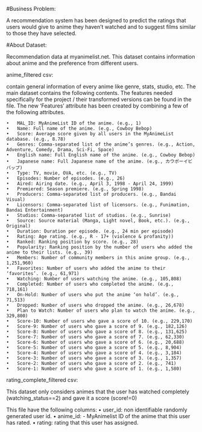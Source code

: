 #Business Problem:

A recommendation system has been designed to predict the ratings that users would give to anime they haven’t watched and to suggest films similar to those they have selected.

#About Dataset:

Recommendation data at myanimelist.net. This dataset contains information about anime and the preference from different users.

anime_filtered csv:

contain general information of every anime like genre, stats, studio, etc. 
The main dataset contains the following contents. 
The features needed specifically for the project / their transformed versions can be found in the file. The new ‘Features’ attribute has been created by combining a few of the following attributes.

	•	MAL_ID: MyAnimeList ID of the anime. (e.g., 1)
	•	Name: Full name of the anime. (e.g., Cowboy Bebop)
	•	Score: Average score given by all users in the MyAnimeList database. (e.g., 8.78)
	•	Genres: Comma-separated list of the anime’s genres. (e.g., Action, Adventure, Comedy, Drama, Sci-Fi, Space)
	•	English name: Full English name of the anime. (e.g., Cowboy Bebop)
	•	Japanese name: Full Japanese name of the anime. (e.g., カウボーイビバップ)
	•	Type: TV, movie, OVA, etc. (e.g., TV)
	•	Episodes: Number of episodes. (e.g., 26)
	•	Aired: Airing date. (e.g., April 3, 1998 - April 24, 1999)
	•	Premiered: Season premiere. (e.g., Spring 1998)
	•	Producers: Comma-separated list of producers. (e.g., Bandai Visual)
	•	Licensors: Comma-separated list of licensors. (e.g., Funimation, Bandai Entertainment)
	•	Studios: Comma-separated list of studios. (e.g., Sunrise)
	•	Source: Source material (Manga, Light novel, Book, etc.). (e.g., Original)
	•	Duration: Duration per episode. (e.g., 24 min per episode)
	•	Rating: Age rating. (e.g., R - 17+ (violence & profanity))
	•	Ranked: Ranking position by score. (e.g., 28)
	•	Popularity: Ranking position by the number of users who added the anime to their lists. (e.g., 39)
	•	Members: Number of community members in this anime group. (e.g., 1,251,960)
	•	Favorites: Number of users who added the anime to their ‘favorites’. (e.g., 61,971)
	•	Watching: Number of users watching the anime. (e.g., 105,808)
	•	Completed: Number of users who completed the anime. (e.g., 718,161)
	•	On-Hold: Number of users who put the anime ‘on hold’. (e.g., 71,513)
	•	Dropped: Number of users who dropped the anime. (e.g., 26,678)
	•	Plan to Watch: Number of users who plan to watch the anime. (e.g., 329,800)
	•	Score-10: Number of users who gave a score of 10. (e.g., 229,170)
	•	Score-9: Number of users who gave a score of 9. (e.g., 182,126)
	•	Score-8: Number of users who gave a score of 8. (e.g., 131,625)
	•	Score-7: Number of users who gave a score of 7. (e.g., 62,330)
	•	Score-6: Number of users who gave a score of 6. (e.g., 20,688)
	•	Score-5: Number of users who gave a score of 5. (e.g., 8,904)
	•	Score-4: Number of users who gave a score of 4. (e.g., 3,184)
	•	Score-3: Number of users who gave a score of 3. (e.g., 1,357)
	•	Score-2: Number of users who gave a score of 2. (e.g., 741)
	•	Score-1: Number of users who gave a score of 1. (e.g., 1,580)

 rating_complete_filtered csv:
 
 This dataset only considers animes that the user has watched completely (watching_status==2) and gave it a score (score!=0)

 This file have the following columns:
 •	user_id: non identifiable randomly generated user id.
 •	anime_id: - MyAnimelist ID of the anime that this user has rated.
 •	rating: rating that this user has assigned.



